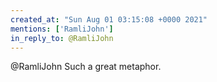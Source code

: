 ```yaml
---
created_at: "Sun Aug 01 03:15:08 +0000 2021"
mentions: ['RamliJohn']
in_reply_to: @RamliJohn
---
```


@RamliJohn Such a great metaphor.